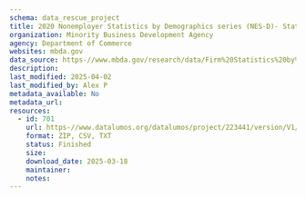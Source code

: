 ```yaml
---
schema: data_rescue_project 
title: 2020 Nonemployer Statistics by Demographics series (NES-D)- Statistics for Employer and Nonemployer Firms by Industry, Sex, Ethnicity, Race, and Veteran Status for the U.S., States, Metro Areas, and Counties
organization: Minority Business Development Agency
agency: Department of Commerce
websites: mbda.gov
data_source: https-//www.mbda.gov/research/data/Firm%20Statistics%20by%20Demographics%20%282020%29
description: 
last_modified: 2025-04-02
last_modified_by: Alex P
metadata_available: No
metadata_url: 
resources:
  - id: 701
    url: https-//www.datalumos.org/datalumos/project/223441/version/V1/view
    format: ZIP, CSV, TXT
    status: Finished
    size: 
    download_date: 2025-03-18
    maintainer: 
    notes: 
---
```

